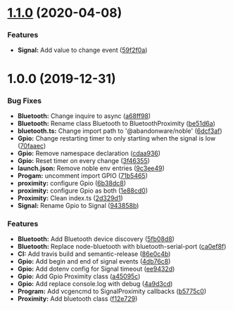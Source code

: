 # [1.1.0](https://github.com/ovaar/node-pi-proximity/compare/v1.0.0...v1.1.0) (2020-04-08)


### Features

* **Signal:** Add value to change event ([59f2f0a](https://github.com/ovaar/node-pi-proximity/commit/59f2f0a380f96b7d4958dfa402df1e3973d799aa))

# 1.0.0 (2019-12-31)


### Bug Fixes

* **Bluetooth:** Change inquire to async ([a68ff98](https://github.com/ovaar/node-pi-proximity/commit/a68ff98ed63b40766dec20459188de842abb359a))
* **Bluetooth:** Rename class Bluetooth to BluetoothProximity ([be51d6a](https://github.com/ovaar/node-pi-proximity/commit/be51d6ade8dc45dbab36398b16c2a9b5c6ee27b6))
* **bluetooth.ts:** Change import path to '@abandonware/noble' ([6dcf3af](https://github.com/ovaar/node-pi-proximity/commit/6dcf3af3e0e952115b062fb4e4df323460321304))
* **Gpio:** Change restarting timer to only starting when the signal is low ([70faaec](https://github.com/ovaar/node-pi-proximity/commit/70faaecb4d88e41e159eb81f6f2850fb7b356230))
* **Gpio:** Remove namespace declaration ([cdaa936](https://github.com/ovaar/node-pi-proximity/commit/cdaa9363efd1d1baa7887edde3de44e653a8e5ae))
* **Gpio:** Reset timer on every change ([3f46355](https://github.com/ovaar/node-pi-proximity/commit/3f463551f5566182b78e05e98cc01946b6b3db01))
* **launch.json:** Remove noble env entries ([9c3ee49](https://github.com/ovaar/node-pi-proximity/commit/9c3ee49f4bb47444fd5fbdd715898cf82b70e31b))
* **Progam:** uncomment import GPIO ([71b5465](https://github.com/ovaar/node-pi-proximity/commit/71b5465029374eabf64773c65f23d21d6895f059))
* **proximity:** configure Gpio ([6b38dc8](https://github.com/ovaar/node-pi-proximity/commit/6b38dc8277ca95bcecf1cad39957fa226584fd0c))
* **proximity:** configure Gpio as both ([1e88cd0](https://github.com/ovaar/node-pi-proximity/commit/1e88cd06ec8f562768dbb3abc3d8ab7128f01ab9))
* **Proximity:** Clean index.ts ([2d329d1](https://github.com/ovaar/node-pi-proximity/commit/2d329d125ab32e66c73e9eba97c5fb7d95ec95c3))
* **Signal:** Rename Gpio to Signal ([943858b](https://github.com/ovaar/node-pi-proximity/commit/943858b9e18c154618efb41b6a082ea08464df84))


### Features

* **Bluetooth:** Add Bluetooth device discovery ([5fb08d8](https://github.com/ovaar/node-pi-proximity/commit/5fb08d82a7a5adc820fad21b69efde97f5be5744))
* **Bluetooth:** Replace node-bluetooth with bluetooth-serial-port ([ca0ef8f](https://github.com/ovaar/node-pi-proximity/commit/ca0ef8faf4bf07792049675f11496718f8576e9b))
* **CI:** Add travis build and semantic-release ([86e0c4b](https://github.com/ovaar/node-pi-proximity/commit/86e0c4bad1e6030265115384e9f0a0e647580de3))
* **Gpio:** Add begin and end of signal events ([4db76c8](https://github.com/ovaar/node-pi-proximity/commit/4db76c852d34827c5a0ae4bbc5f4d7682363603d))
* **Gpio:** Add dotenv config for Signal timeout ([ee9432d](https://github.com/ovaar/node-pi-proximity/commit/ee9432dcfecf38922e8073a813e156dccd892dca))
* **Gpio:** Add Gpio Proximity class ([a45095c](https://github.com/ovaar/node-pi-proximity/commit/a45095ccf44031d7a6cddeb6f5cb054c54e2badc))
* **Gpio:** Add replace console.log with debug ([4a9d3cd](https://github.com/ovaar/node-pi-proximity/commit/4a9d3cd19ce024d3310d8867f124575d7747b276))
* **Program:** Add vcgencmd to SignalProximity callbacks ([b5775c0](https://github.com/ovaar/node-pi-proximity/commit/b5775c00865ba8f104ce35659feab480c4d191ab))
* **Proximity:** Add bluetooth class ([f12e729](https://github.com/ovaar/node-pi-proximity/commit/f12e7297745b0d5796ab5e26f99c46df00ffeb50))
